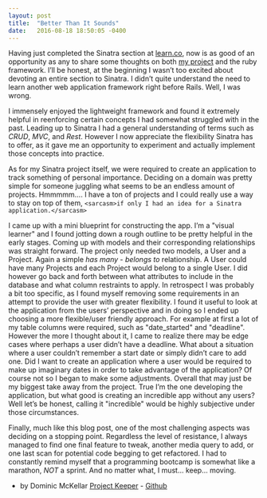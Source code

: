 ```yaml
---
layout: post
title:  "Better Than It Sounds"
date:   2016-08-18 18:50:05 -0400
---
```



Having just completed the Sinatra section at [learn.co](https://learn.co), now is as good of an opportunity as any to share some thoughts on both [my project](https://github.com/Dom-Mc/project_keeper) and the ruby framework. I’ll be honest, at the beginning I wasn’t too excited about devoting an entire section to Sinatra. I didn’t quite understand the need to learn another web application framework right before Rails. Well, I was wrong.

I immensely enjoyed the lightweight framework and found it extremely helpful in reenforcing certain concepts I had somewhat struggled with in the past. Leading up to Sinatra I had a general understanding of terms such as *CRUD*, *MVC*, and *Rest*. However I now appreciate the flexibility Sinatra has to offer, as it gave me an opportunity to experiment and actually implement those concepts into practice.

As for my Sinatra project itself, we were required to create an application to track something of personal importance. Deciding on a domain was pretty simple for someone juggling what seems to be an endless amount of projects. Hmmmmm…. I have a ton of projects and I could really use a way to stay on top of them, `<sarcasm>if only I had an idea for a Sinatra application.</sarcasm>`

I came up with a mini blueprint for constructing the app. I’m a "visual learner" and I found jotting down a rough outline to be pretty helpful in the early stages. Coming up with models and their corresponding relationships was straight forward. The project only needed two models, a User and a Project. Again a simple *has many* - *belongs to* relationship. A User could have many Projects and each Project would belong to a single User. I did however go back and forth between what attributes to include in the database and what column restraints to apply. In retrospect I was probably a bit too specific, as I found myself removing some requirements in an attempt to provide the user with greater flexibility. I found it useful to look at the application from the users’ perspective and in doing so I ended up choosing a more flexible/user friendly approach. For example at first a lot of my table columns were required, such as "date_started" and "deadline". However the more I thought about it, I came to realize there may be edge cases where perhaps a user didn’t have a deadline. What about a situation where a user couldn’t remember a start date or simply didn’t care to add one. Did I want to create an application where a user would be required to make up imaginary dates in order to take advantage of the application? Of course not so I began to make some adjustments. Overall that may just be my biggest take away from the project. True I’m the one developing the application, but what good is creating an incredible app without any users? Well let’s be honest, calling it "incredible" would be highly subjective under those circumstances.

Finally, much like this blog post, one of the most challenging aspects was deciding on a stopping point. Regardless the level of resistance, I always managed to find one final feature to tweak, another media query to add, or one last scan for potential code begging to get refactored. I had to constantly remind myself that a programming bootcamp is somewhat like a marathon, *NOT* a sprint. And no matter what, I must… keep… moving.

- by Dominic McKellar
[Project Keeper](https://dom-mckellar-projectkeeper.herokuapp.com/) - [Github](https://github.com/Dom-Mc/project_keeper)

